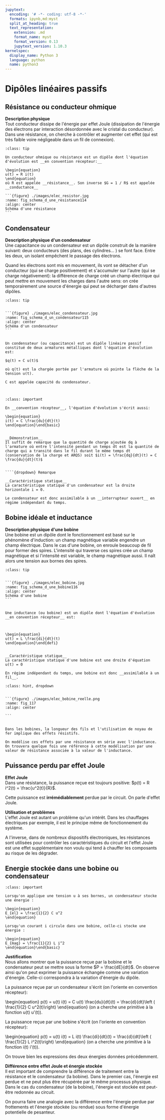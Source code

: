 ```yaml
---
jupytext:
  encoding: '# -*- coding: utf-8 -*-'
  formats: ipynb,md:myst
  split_at_heading: true
  text_representation:
    extension: .md
    format_name: myst
    format_version: 0.13
    jupytext_version: 1.10.3
kernelspec:
  display_name: Python 3
  language: python
  name: python3
---
```


# Dipôles linéaires passifs

## Résistance ou conducteur ohmique


__Description physique__  
Tout conducteur dissipe de l'énergie par effet Joule (dissipation de l'énergie des électrons par interaction désordonnée avec le cristal du conducteur). Dans une résistance, on cherche à contrôler et augmenter cet effet (qui est très faible voire négligeable dans un fil de connexion).


````{admonition} Définition : Résistance ou conducteur ohmique
:class: tip

Un conducteur ohmique ou résistance est un dipôle dont l'équation d'évolution est __en convention récepteur:__

\begin{equation}
u(t) = R i(t)
\end{equation}
où R est appelée __résistance__. Son inverse $G = 1 / R$ est appelée __conductance__

```{figure} ./images/elec_resistor.jpg
:name: fig_schema_d_une_resistance114
:align: center
Schéma d'une résistance
```

````

## Condensateur


__Description physique d'un condensateur__  
Une capacitance ou un condensateur est un dipôle construit de la manière suivant: deux conducteurs (des plans, des cylindres... ) se font face. Entre les deux, un isolant empêchent le passage des électrons.

Quand les électrons sont mis en mouvement, ils vont se détacher d'un conducteur (qui se charge positivement) et s'accumuler sur l'autre (qui se charge négativement): la différence de charge créé un champ électrique qui peut mettre en mouvement les charges dans l'autre sens: on crée temporairement une source d'énergie qui peut se décharger dans d'autres dipôles.


````{admonition} Définition : Condensateur et capacité
:class: tip


```{figure} ./images/elec_condensateur.jpg
:name: fig_schema_d_un_condensateur115
:align: center
Schéma d'un condensateur
```


Un condensateur (ou capacitance) est un dipôle linéaire passif constitué de deux armatures métalliques dont l'équation d'évolution est:

$q(t) = C u(t)$

où q(t) est la chargée portée par l'armature où pointe la flèche de la tension u(t).

C est appelée capacité du condensateur.



````

````{admonition} Fondamental : Relation intensité-tension
:class: important

En __convention récepteur__, l'équation d'évolution s'écrit aussi:

\begin{equation}
i(t) = C \frac{du}{dt}(t)
\end{equation}\end{basic}


__Démonstration__  
Il suffit de remarque que la quantité de charge ajoutée dq à l'armature où entre l'intensité pendant un temps dt est la quantité de charge qui a transité dans le fil durant le même temps dt (conservation de la charge et ARQS) soit $i(t) = \frac{dq}{dt}(t) = C  \frac{du}{dt}(t)$


````{dropdown} Remarque

__Caractéristique statique__  
La caractéristique statique d'un condensateur est la droite horizontale i = 0.

Le condensateur est donc assimilable à un __interrupteur ouvert__ en régime indépendant du temps.

````

## Bobine idéale et inductance


__Description physique d'une bobine__  
Une bobine est un dipôle dont le fonctionnement est basé sur le phénomène d'induction: un champ magnétique variable engendre un champ électrique. Dans le cas d'une bobine, on enroule beaucoup de fil pour former des spires. L'intensité qui traverse ces spires crée un champ magnétique et si l'intensité est variable, le champ magnétique aussi. Il naît alors une tension aux bornes des spires.


````{admonition} Définition : Bobine ou inductance
:class: tip


```{figure} ./images/elec_bobine.jpg
:name: fig_schema_d_une_bobine116
:align: center
Schéma d'une bobine
```


Une inductance (ou bobine) est un dipôle dont l'équation d'évolution __en convention récepteur__ est:



\begin{equation}
u(t) = L \frac{di}{dt}(t)
\end{equation}\end{defi}
````
```{dropdown} Remarque

__Caractéristique statique__  
La caractéristique statique d'une bobine est une droite d'équation u(t) = 0

En régime indépendant du temps, une bobine est donc __assimilable à un fil__.

```

````{admonition} Complément : Bobine réelle
:class: hint, dropdown


```{figure} ./images/elec_bobine_reelle.png
:name: fig_117
:align: center

```


Dans les bobines, la longueur des fils et l'utilisation de noyau de fer implique des effets résistifs.

On modélise ces effets par une résistance en série avec l'inductance. On trouvera quelque fois une référence à cette modélisation par une valeur de résistance associée à la valeur de l'inductance.

````

## Puissance perdu par effet Joule


__Effet Joule__  
Dans une résistance, la puissance reçue est toujours positive: $p(t) = R i^2(t) = \frac{u^2(t)}{R}$.

Cette puissance est __irrémédiablement__ perdue par le circuit. On parle d'effet Joule.



__Utilisation et problèmes__  
L'effet Joule est autant un problème qu'un intérêt. Dans les chauffages électriques par exemple, il est le principe même de fonctionnement du système.

A l'inverse, dans de nombreux dispositifs électroniques, les résistances sont utilisées pour contrôler les caractéristiques du circuit et l'effet Joule est une effet supplémentaire non voulu qui tend à chauffer les composants au risque de les dégrader.


## Energie stockée dans une bobine ou condensateur

````{admonition} Fondamental : Energie stockée dans un condensateur
:class: important

Lorsqu'on applique une tension u à ses bornes, un condensateur stocke une énergie :

\begin{equation}
E_{el} = \frac{1}{2} C u^2
\end{equation}
````

````{admonition} Fondamental : Energie stockée dans une bobine
Lorsqu'un courant i circule dans une bobine, celle-ci stocke une énergie :

\begin{equation}
E_{mag} = \frac{1}{2} L i^2
\end{equation}\end{basic}
````

__Justification__  
Nous allons montrer que la puissance reçue par la bobine et le condensateur peut se mettre sous la forme $P = \frac{dE}{dt}$. On observe ainsi qu'on peut exprimer la puissance échangée comme une variation d'énergie. Celle-ci correspondra à la variation d'énergie du dipôle.

La puissance reçue par un condensateur s'écrit (on l'oriente en convention récepteur):

\begin{equation}
p(t) = u(t) i(t) = C u(t) \frac{du}{dt}(t) = \frac{d}{dt}\left ( \frac{1}{2} C u^2(t)\right)
\end{equation}
(on a cherche une primitive à la fonction u(t) u'(t)).

La puissance reçue par une bobine s'écrit (on l'oriente en convention récepteur):

\begin{equation}
p(t) = u(t) i(t) = L i(t) \frac{di}{dt}(t) = \frac{d}{dt}\left ( \frac{1}{2} L i^2(t)\right)
\end{equation}
(on a cherche une primitive à la fonction i(t) i'(t)).

On trouve bien les expressions des deux énergies données précédemment.



__Différence entre effet Joule et énergie stockée__  
Il est important de comprendre la différence de traitement entre la résistance et le condensateur (la bobine). Dans le premier cas, l'énergie est perdue et ne peut plus être récupérée par le même processus physique. Dans le cas du condensateur (de la bobine), l'énergie est stockée est peut-être redonnée au circuit.

On pourra faire une analogie avec la différence entre l'énergie perdue par frottements et l'énergie stockée (ou rendue) sous forme d'énergie potentielle de pesanteur.

